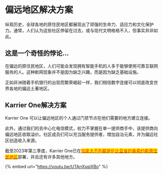 # 偏远地区解决方案

纵观历史，全球各地的原住民地区都展现出了顽强的生命力、适应力和文化保护力。通常，人们认为这些社区停留在过去，或与现代文明格格不入，但事实并非如此。

## 这是一个奇怪的悖论...

在偏远的原住民地区，人们可能会发现拥有智能手机的人多于能够使用可靠互联网服务的人。这种断网现象并不是因为缺乏兴趣，而是因为缺乏基础设施。

正如非洲随着手机银行的出现而繁荣崛起一样，我们相信数字连接可以彻底改变世界各地的偏远土著地区。

## Karrier One解决方案

Karrier One 可以让偏远地区的个人通过门禁节点在他们需要的地方建立连接。

此外，通过我们的去中心化电信模式，权力不掌握在单一提供商手中，该提供商向偏远地区收取溢价。社区成员们可以充当服务提供者，增加自治元素，并为偏远社区创造收入来源。

截至2023年第三季度，Karrier One已在[<mark style="color:red;">加拿大不列颠哥伦比亚省的奥索约斯原住民地区</mark>](https://twitter.com/karrier\_one/status/1664407254068613126)部署，并且还有许多其他地方。

{% embed url="https://youtu.be/UTAnXsqjXBo" %}
